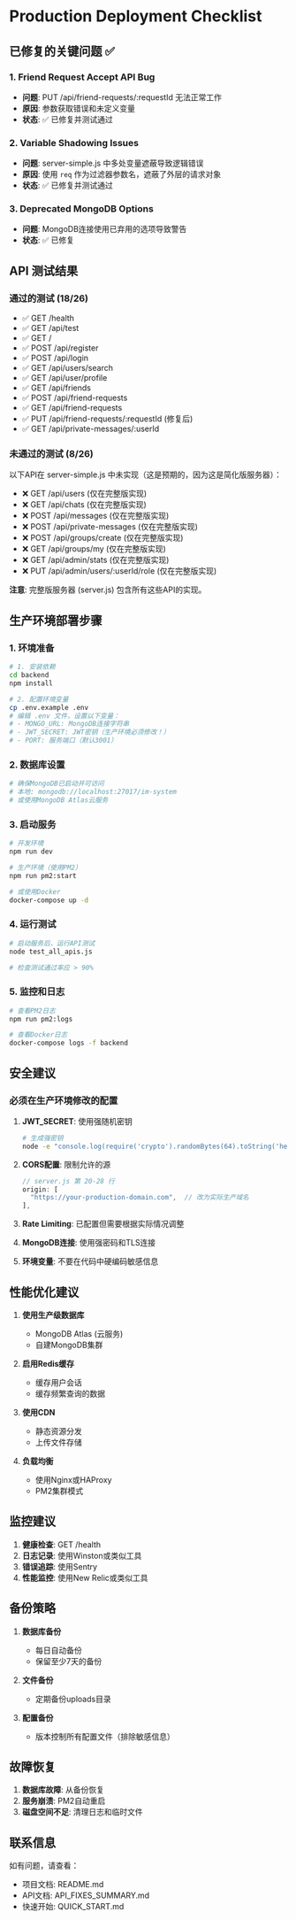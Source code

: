 # Production Deployment Checklist

## 已修复的关键问题 ✅

### 1. Friend Request Accept API Bug
- **问题**: PUT /api/friend-requests/:requestId 无法正常工作
- **原因**: 参数获取错误和未定义变量
- **状态**: ✅ 已修复并测试通过

### 2. Variable Shadowing Issues  
- **问题**: server-simple.js 中多处变量遮蔽导致逻辑错误
- **原因**: 使用 `req` 作为过滤器参数名，遮蔽了外层的请求对象
- **状态**: ✅ 已修复并测试通过

### 3. Deprecated MongoDB Options
- **问题**: MongoDB连接使用已弃用的选项导致警告
- **状态**: ✅ 已修复

## API 测试结果

### 通过的测试 (18/26)
- ✅ GET /health
- ✅ GET /api/test
- ✅ GET /
- ✅ POST /api/register
- ✅ POST /api/login
- ✅ GET /api/users/search
- ✅ GET /api/user/profile
- ✅ GET /api/friends
- ✅ POST /api/friend-requests
- ✅ GET /api/friend-requests
- ✅ PUT /api/friend-requests/:requestId (修复后)
- ✅ GET /api/private-messages/:userId

### 未通过的测试 (8/26)
以下API在 server-simple.js 中未实现（这是预期的，因为这是简化版服务器）：
- ❌ GET /api/users (仅在完整版实现)
- ❌ GET /api/chats (仅在完整版实现)
- ❌ POST /api/messages (仅在完整版实现)
- ❌ POST /api/private-messages (仅在完整版实现)
- ❌ POST /api/groups/create (仅在完整版实现)
- ❌ GET /api/groups/my (仅在完整版实现)
- ❌ GET /api/admin/stats (仅在完整版实现)
- ❌ PUT /api/admin/users/:userId/role (仅在完整版实现)

**注意**: 完整版服务器 (server.js) 包含所有这些API的实现。

## 生产环境部署步骤

### 1. 环境准备

```bash
# 1. 安装依赖
cd backend
npm install

# 2. 配置环境变量
cp .env.example .env
# 编辑 .env 文件，设置以下变量：
# - MONGO_URL: MongoDB连接字符串
# - JWT_SECRET: JWT密钥（生产环境必须修改！）
# - PORT: 服务端口（默认3001）
```

### 2. 数据库设置

```bash
# 确保MongoDB已启动并可访问
# 本地: mongodb://localhost:27017/im-system
# 或使用MongoDB Atlas云服务
```

### 3. 启动服务

```bash
# 开发环境
npm run dev

# 生产环境（使用PM2）
npm run pm2:start

# 或使用Docker
docker-compose up -d
```

### 4. 运行测试

```bash
# 启动服务后，运行API测试
node test_all_apis.js

# 检查测试通过率应 > 90%
```

### 5. 监控和日志

```bash
# 查看PM2日志
npm run pm2:logs

# 查看Docker日志
docker-compose logs -f backend
```

## 安全建议

### 必须在生产环境修改的配置

1. **JWT_SECRET**: 使用强随机密钥
   ```bash
   # 生成强密钥
   node -e "console.log(require('crypto').randomBytes(64).toString('hex'))"
   ```

2. **CORS配置**: 限制允许的源
   ```javascript
   // server.js 第 20-28 行
   origin: [
     "https://your-production-domain.com",  // 改为实际生产域名
   ],
   ```

3. **Rate Limiting**: 已配置但需要根据实际情况调整

4. **MongoDB连接**: 使用强密码和TLS连接

5. **环境变量**: 不要在代码中硬编码敏感信息

## 性能优化建议

1. **使用生产级数据库**
   - MongoDB Atlas (云服务)
   - 自建MongoDB集群

2. **启用Redis缓存**
   - 缓存用户会话
   - 缓存频繁查询的数据

3. **使用CDN**
   - 静态资源分发
   - 上传文件存储

4. **负载均衡**
   - 使用Nginx或HAProxy
   - PM2集群模式

## 监控建议

1. **健康检查**: GET /health
2. **日志记录**: 使用Winston或类似工具
3. **错误追踪**: 使用Sentry
4. **性能监控**: 使用New Relic或类似工具

## 备份策略

1. **数据库备份**
   - 每日自动备份
   - 保留至少7天的备份

2. **文件备份**
   - 定期备份uploads目录

3. **配置备份**
   - 版本控制所有配置文件（排除敏感信息）

## 故障恢复

1. **数据库故障**: 从备份恢复
2. **服务崩溃**: PM2自动重启
3. **磁盘空间不足**: 清理日志和临时文件

## 联系信息

如有问题，请查看：
- 项目文档: README.md
- API文档: API_FIXES_SUMMARY.md
- 快速开始: QUICK_START.md
